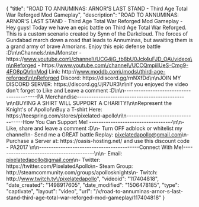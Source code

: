 {
    "title": "ROAD TO ANNUMINAS: ARNOR'S LAST STAND - Third Age Total War Reforged Mod Gameplay",
    "description": "ROAD TO ANNUMINAS: ARNOR'S LAST STAND - Third Age Total War Reforged Mod Gameplay - Hey guys! Today we have an epic battle on Third Age Total War Reforged. This is a custom scenario created by Synn of the Darkcloud.  The forces of Gundabad march down a road that leads to Annuminas, but awaiting them is a grand army of brave Arnorians.  Enjoy this epic defense battle :D\n\nChannels:\n\nJMonster - https:\/\/www.youtube.com\/channel\/UCG4jG_tb8bU0Jck4uFJD_OA\/videos\n\nReforged - https:\/\/www.youtube.com\/channel\/UCCQmpiilUeS-Cmg9-4FO8pQ\n\nMod Link: http:\/\/www.moddb.com\/mods\/third-age-reforged\n\nReforged Discord: https:\/\/discord.gg\/rnNXfDd\n\nJOIN MY DISCORD SERVER: https:\/\/discord.gg\/JjR7UR3\n\nIf you enjoyed the video don't forget to Like and Leave a comment :D\n\n-----------------------------------------PA Merchandise---------------------------------------------\n\nBUYING A SHIRT WILL SUPPORT A CHARITY!\n\nRepresent the Knight's of Apollo!\nBuy a T-shirt Here: https:\/\/teespring.com\/stores\/pixelated-apollo\n\n----------------------------------How You Can Support Me! -----------------------------------\n\n- Like, share and leave a comment :D\n- Turn OFF adblock or whitelist my channel\n- Send me a GREAT battle Replay: pixelatedapollo@gmail.com\n- Purchase a Server at: https:\/\/oasis-hosting.net\/ and use this discount code - PA2017 \n\n------------------------------------------Connect With Me!-----------------------------------------\n\n- Email: pixelatedapollo@gmail.com\n- Twitter: https:\/\/twitter.com\/PixelatedApollo\n- Steam Group:  http:\/\/steamcommunity.com\/groups\/apollosknights\n- Twitch: http:\/\/www.twitch.tv\/pixelatedapollo",
    "videoid": "117404818",
    "date_created": "1498917605",
    "date_modified": "1506478185",
    "type": "captivate",
    "layout": "video",
    "url": "\/v\/road-to-annuminas-arnor-s-last-stand-third-age-total-war-reforged-mod-gameplay\/117404818"
}